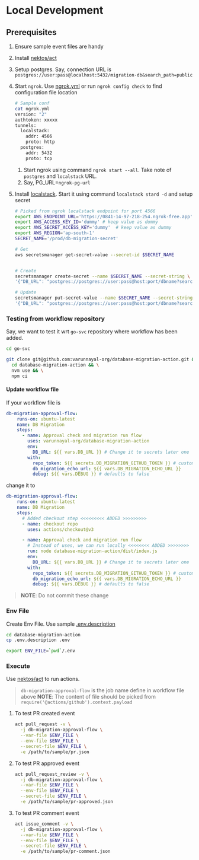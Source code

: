 # Local Development

## Prerequisites

1. Ensure sample event files are handy
1. Install [nektos/act](https://github.com/nektos/act)
1. Setup postgres. Say, connection URL is `postgres://user:pass@localhost:5432/migration-db&search_path=public`
1. Start `ngrok`. Use [ngrok.yml](https://ngrok.com/docs/agent/config/) or run `ngrok config check` to find configuration file location

    ```sh
    # Sample conf
    cat ngrok.yml
    version: "2"
    authtoken: xxxxx
    tunnels:
      localstack:
        addr: 4566
        proto: http
      postgres:
        addr: 5432
        proto: tcp
    ```

   1. Start ngrok using command `ngrok start --all`. Take note of `postgres` and `localstack` URL.
   1. Say, PG_URL=`ngrok-pg-url`
1. Install [localstack](https://docs.localstack.cloud/getting-started/installation/). Start it using command `localstack stard -d` and setup secret

    ```sh
    # Picked from ngrok localstack endpoint for port 4566
    export AWS_ENDPOINT_URL='https://0841-14-97-218-254.ngrok-free.app'
    export AWS_ACCESS_KEY_ID='dummy' # keep value as dummy
    export AWS_SECRET_ACCESS_KEY='dummy'  # keep value as dummy
    export AWS_REGION='ap-south-1'
    SECRET_NAME='/prod/db-migration-secret'

    # Get
    aws secretsmanager get-secret-value --secret-id $SECRET_NAME


    # Create
    secretsmanager create-secret --name $SECRET_NAME --secret-string \
    '{"DB_URL": "postgres://postgres://user:pass@host:port/dbname?search_path={schema-name}"}'

    # Update
    secretsmanager put-secret-value --name $SECRET_NAME --secret-string \
    '{"DB_URL": "postgres://postgres://user:pass@host:port/dbname?search_path={schema-name}"}'
    ```

### Testing from workflow repository

Say, we want to test it wrt `go-svc` repository where workflow has been added.

```sh
cd go-svc

git clone git@github.com:varunnayal-org/database-migration-action.git && \
  cd database-migration-action && \
  nvm use && \
  npm ci
```

#### Update workflow file

If your workflow file is

```yml
db-migration-approval-flow:
    runs-on: ubuntu-latest
    name: DB Migration
    steps:
      - name: Approval check and migration run flow
        uses: varunnayal-org/database-migration-action
        env:
          DB_URL: ${{ vars.DB_URL }} # Change it to secrets later one
        with:
          repo_token: ${{ secrets.DB_MIGRATION_GITHUB_TOKEN }} # custom repo token
          db_migration_echo_url: ${{ vars.DB_MIGRATION_ECHO_URL }}
          debug: ${{ vars.DEBUG }} # defaults to false
```

change it to

```yml
db-migration-approval-flow:
    runs-on: ubuntu-latest
    name: DB Migration
    steps:
      # Added checkout step <<<<<<<<< ADDED >>>>>>>>>
      - name: checkout repo
        uses: actions/checkout@v3

      - name: Approval check and migration run flow
        # Instead of uses, we can run locally <<<<<<<< ADDED >>>>>>>>
        run: node database-migration-action/dist/index.js
        env:
          DB_URL: ${{ vars.DB_URL }} # Change it to secrets later one
        with:
          repo_token: ${{ secrets.DB_MIGRATION_GITHUB_TOKEN }} # custom repo token
          db_migration_echo_url: ${{ vars.DB_MIGRATION_ECHO_URL }}
          debug: ${{ vars.DEBUG }} # defaults to false
```

> **NOTE**: Do not commit these change

### Env File

Create Env File. Use sample [.env.description](./.env.description)

```sh
cd database-migration-action
cp .env.description .env

export ENV_FILE=`pwd`/.env
```

### Execute

Use [nektos/act](https://github.com/nektos/act) to run actions.

> `db-migration-approval-flow` is the job name define in workflow file above
> **NOTE**: The content of file should be picked from `require('@actions/github').context.payload`

1. To test PR created event

    ```sh
    act pull_request -v \
      -j db-migration-approval-flow \
      --var-file $ENV_FILE \
      --env-file $ENV_FILE \
      --secret-file $ENV_FILE \
      -e /path/to/sample/pr.json
    ```

1. To test PR approved event

    ```sh
    act pull_request_review -v \
      -j db-migration-approval-flow \
      --var-file $ENV_FILE \
      --env-file $ENV_FILE \
      --secret-file $ENV_FILE \
      -e /path/to/sample/pr-approved.json
    ```

1. To test PR comment event

    ```sh
    act issue_comment -v \
      -j db-migration-approval-flow \
      --var-file $ENV_FILE \
      --env-file $ENV_FILE \
      --secret-file $ENV_FILE \
      -e /path/to/sample/pr-comment.json
    ```
